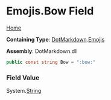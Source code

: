 # Emojis\.Bow Field

[Home](../../../README.md)

**Containing Type**: [DotMarkdown](../../README.md)\.[Emojis](../README.md)

**Assembly**: DotMarkdown\.dll

```csharp
public const string Bow = ":bow:"
```

### Field Value

System\.[String](https://docs.microsoft.com/en-us/dotnet/api/system.string)